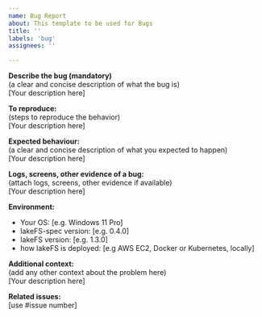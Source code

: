 ```yaml
---
name: Bug Report
about: This template to be used for Bugs
title: ''
labels: 'bug'
assignees: ''

---
```


**Describe the bug (mandatory)**    
(a clear and concise description of what the bug is)  
[Your description here]

**To reproduce:**  
(steps to reproduce the behavior)  
[Your description here]

**Expected behaviour:**  
(a clear and concise description of what you expected to happen)  
[Your description here]

**Logs, screens, other evidence of a bug:**  
(attach logs, screens, other evidence if available)  
[Your description here]

**Environment:**
 - Your OS: [e.g. Windows 11 Pro]
 - lakeFS-spec version: [e.g. 0.4.0]
 - lakeFS version: [e.g. 1.3.0]
 - how lakeFS is deployed: [e.g AWS EC2, Docker or Kubernetes, locally]  

**Additional context:**  
(add any other context about the problem here)  
[Your description here]

**Related issues:**  
[use #issue number]

